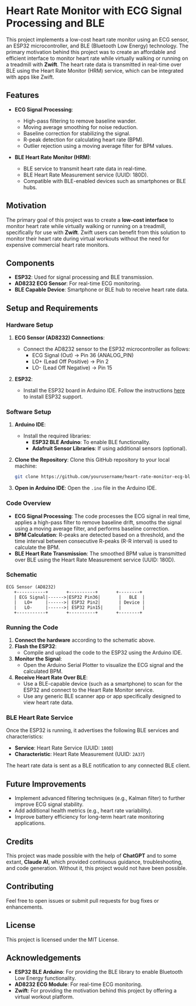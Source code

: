 # Heart Rate Monitor with ECG Signal Processing and BLE

This project implements a low-cost heart rate monitor using an ECG sensor, an ESP32 microcontroller, and BLE (Bluetooth Low Energy) technology. The primary motivation behind this project was to create an affordable and efficient interface to monitor heart rate while virtually walking or running on a treadmill with **Zwift**. The heart rate data is transmitted in real-time over BLE using the Heart Rate Monitor (HRM) service, which can be integrated with apps like Zwift.

## Features

- **ECG Signal Processing**:
  - High-pass filtering to remove baseline wander.
  - Moving average smoothing for noise reduction.
  - Baseline correction for stabilizing the signal.
  - R-peak detection for calculating heart rate (BPM).
  - Outlier rejection using a moving average filter for BPM values.

- **BLE Heart Rate Monitor (HRM)**:
  - BLE service to transmit heart rate data in real-time.
  - BLE Heart Rate Measurement service (UUID: 180D).
  - Compatible with BLE-enabled devices such as smartphones or BLE hubs.

## Motivation

The primary goal of this project was to create a **low-cost interface** to monitor heart rate while virtually walking or running on a treadmill, specifically for use with **Zwift**. Zwift users can benefit from this solution to monitor their heart rate during virtual workouts without the need for expensive commercial heart rate monitors.

## Components

- **ESP32**: Used for signal processing and BLE transmission.
- **AD8232 ECG Sensor**: For real-time ECG monitoring.
- **BLE Capable Device**: Smartphone or BLE hub to receive heart rate data.

## Setup and Requirements

### Hardware Setup

1. **ECG Sensor (AD8232) Connections**:
   - Connect the AD8232 sensor to the ESP32 microcontroller as follows:
     - ECG Signal (Out) -> Pin 36 (ANALOG_PIN)
     - LO+ (Lead Off Positive) -> Pin 2
     - LO- (Lead Off Negative) -> Pin 15

2. **ESP32**:
   - Install the ESP32 board in Arduino IDE. Follow the instructions [here](https://github.com/espressif/arduino-esp32/blob/master/docs/arduino-ide/boards_manager.md) to install ESP32 support.

### Software Setup

1. **Arduino IDE**:
   - Install the required libraries:
     - **ESP32 BLE Arduino**: To enable BLE functionality.
     - **Adafruit Sensor Libraries**: If using additional sensors (optional).

2. **Clone the Repository**:
   Clone this GitHub repository to your local machine:
   ```bash
   git clone https://github.com/yourusername/heart-rate-monitor-ecg-ble.git
   ```

3. **Open in Arduino IDE**:
   Open the `.ino` file in the Arduino IDE.

### Code Overview

- **ECG Signal Processing**: The code processes the ECG signal in real time, applies a high-pass filter to remove baseline drift, smooths the signal using a moving average filter, and performs baseline correction.
- **BPM Calculation**: R-peaks are detected based on a threshold, and the time interval between consecutive R-peaks (R-R interval) is used to calculate the BPM.
- **BLE Heart Rate Transmission**: The smoothed BPM value is transmitted over BLE using the Heart Rate Measurement service (UUID: 180D).

### Schematic

```
ECG Sensor (AD8232)
   +-----------+       +----------+       +--------+
   | ECG Signal|------>|ESP32 Pin36|       |   BLE  |
   |   LO+     |------>| ESP32 Pin2|       | Device |
   |   LO-     |------>| ESP32 Pin15|      |        |
   +-----------+       +----------+       +--------+
```

### Running the Code

1. **Connect the hardware** according to the schematic above.
2. **Flash the ESP32**:
   - Compile and upload the code to the ESP32 using the Arduino IDE.
3. **Monitor the Signal**:
   - Open the Arduino Serial Plotter to visualize the ECG signal and the calculated BPM.
4. **Receive Heart Rate Over BLE**:
   - Use a BLE-capable device (such as a smartphone) to scan for the ESP32 and connect to the Heart Rate Monitor service.
   - Use any generic BLE scanner app or app specifically designed to view heart rate data.

### BLE Heart Rate Service

Once the ESP32 is running, it advertises the following BLE services and characteristics:
- **Service**: Heart Rate Service (UUID: `180D`)
- **Characteristic**: Heart Rate Measurement (UUID: `2A37`)

The heart rate data is sent as a BLE notification to any connected BLE client.

## Future Improvements

- Implement advanced filtering techniques (e.g., Kalman filter) to further improve ECG signal stability.
- Add additional health metrics (e.g., heart rate variability).
- Improve battery efficiency for long-term heart rate monitoring applications.

## Credits

This project was made possible with the help of **ChatGPT** and to some extant, **Claude AI**, which provided continuous guidance, troubleshooting, and code generation. Without it, this project would not have been possible.

## Contributing

Feel free to open issues or submit pull requests for bug fixes or enhancements.

## License

This project is licensed under the MIT License.

## Acknowledgements

- **ESP32 BLE Arduino**: For providing the BLE library to enable Bluetooth Low Energy functionality.
- **AD8232 ECG Module**: For real-time ECG monitoring.
- **Zwift**: For providing the motivation behind this project by offering a virtual workout platform.

